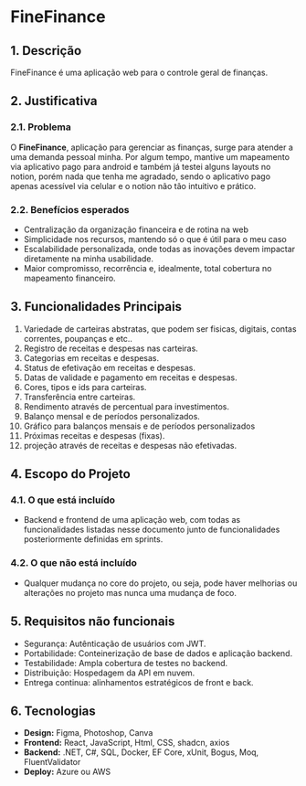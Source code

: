 # FineFinance

## 1. Descrição
FineFinance é uma aplicação web para o controle geral de finanças.


## 2. Justificativa
### 2.1. Problema
O <strong>FineFinance</strong>, aplicação para gerenciar as finanças, surge para atender a uma demanda pessoal minha. Por algum tempo, mantive um mapeamento via aplicativo pago para android e também já testei alguns layouts no notion, porém nada que tenha me agradado, sendo o aplicativo pago apenas acessível via celular e o notion não tão intuitivo e prático.

### 2.2. Benefícios esperados
- Centralização da organização financeira e de rotina na web
- Simplicidade nos recursos, mantendo só o que é útil para o meu caso
- Escalabilidade personalizada, onde todas as inovações devem impactar diretamente na minha usabilidade.
- Maior compromisso, recorrência e, idealmente, total cobertura no mapeamento financeiro.

## 3. Funcionalidades Principais
01. Variedade de carteiras abstratas, que podem ser fisicas, digitais, contas correntes, poupanças e etc..
02. Registro de receitas e despesas nas carteiras.
03. Categorias em receitas e despesas.
04. Status de efetivação em receitas e despesas.
05. Datas de validade e pagamento em receitas e despesas.
06. Cores, tipos e ids para carteiras.
07. Transferência entre carteiras.
08. Rendimento através de percentual para investimentos.
09. Balanço mensal e de períodos personalizados.
10. Gráfico para balanços mensais e de períodos personalizados
11. Próximas receitas e despesas (fixas).
12. projeção através de receitas e despesas não efetivadas.

## 4. Escopo do Projeto
### 4.1. O que está incluído
- Backend e frontend de uma aplicação web, com todas as funcionalidades listadas nesse documento junto de funcionalidades posteriormente definidas em sprints.
### 4.2. O que não está incluído
- Qualquer mudança no core do projeto, ou seja, pode haver melhorias ou alterações no projeto mas nunca uma mudança de foco.

## 5. Requisitos não funcionais
- Segurança: Autênticação de usuários com JWT.
- Portabilidade: Conteinerização de base de dados e aplicação backend.
- Testabilidade: Ampla cobertura de testes no backend.
- Distribuição: Hospedagem da API em nuvem.
- Entrega continua: alinhamentos estratégicos de front e back.

## 6. Tecnologias
- <strong>Design:</strong> Figma, Photoshop, Canva
- <strong>Frontend:</strong> React, JavaScript, Html, CSS, shadcn, axios
- <strong>Backend:</strong> .NET, C#, SQL, Docker, EF Core, xUnit, Bogus, Moq, FluentValidator
- <strong>Deploy:</strong> Azure ou AWS


